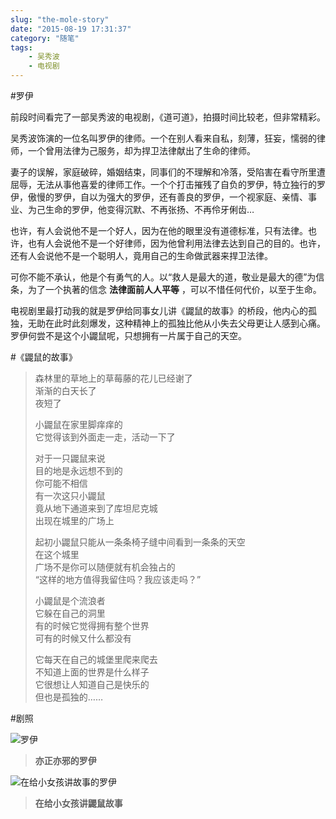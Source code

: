 ```yaml
---
slug: "the-mole-story"
date: "2015-08-19 17:31:37"
category: "随笔"
tags:
    - 吴秀波
    - 电视剧
---
```

#罗伊

前段时间看完了一部吴秀波的电视剧，《道可道》，拍摄时间比较老，但非常精彩。

吴秀波饰演的一位名叫罗伊的律师。一个在别人看来自私，刻薄，狂妄，懦弱的律师，一个曾用法律为己服务，却为捍卫法律献出了生命的律师。

妻子的误解，家庭破碎，婚姻结束，同事们的不理解和冷落，受陷害在看守所里遭屈辱，无法从事他喜爱的律师工作。一个个打击摧残了自负的罗伊，特立独行的罗伊，傲慢的罗伊，自以为强大的罗伊，还有善良的罗伊，一个视家庭、亲情、事业、为己生命的罗伊，他变得沉默、不再张扬、不再伶牙俐齿…

也许，有人会说他不是一个好人，因为在他的眼里没有道德标准，只有法律。也许，也有人会说他不是一个好律师，因为他曾利用法律去达到自己的目的。也许，还有人会说他不是一个聪明人，竟用自己的生命做武器来捍卫法律。

可你不能不承认，他是个有勇气的人。以“救人是最大的道，敬业是最大的德”为信条，为了一个执著的信念 **法律面前人人平等** ，可以不惜任何代价，以至于生命。

电视剧里最打动我的就是罗伊给同事女儿讲《鼹鼠的故事》的桥段，他内心的孤独，无助在此时此刻爆发，这种精神上的孤独比他从小失去父母更让人感到心痛。罗伊何尝不是这个小鼹鼠呢，只想拥有一片属于自己的天空。

#《鼹鼠的故事》

> 森林里的草地上的草莓藤的花儿已经谢了  
> 渐渐的白天长了  
> 夜短了
> 
> 小鼹鼠在家里脚痒痒的  
> 它觉得该到外面走一走，活动一下了
> 
> 对于一只鼹鼠来说  
> 目的地是永远想不到的  
> 你可能不相信  
> 有一次这只小鼹鼠  
> 竟从地下通道来到了库坦尼克城  
> 出现在城里的广场上
> 
> 起初小鼹鼠只能从一条条椅子缝中间看到一条条的天空  
> 在这个城里  
> 广场不是你可以随便就有机会独占的  
> “这样的地方值得我留住吗？我应该走吗？”
> 
> 小鼹鼠是个流浪者  
> 它躲在自己的洞里  
> 有的时候它觉得拥有整个世界  
> 可有的时候又什么都没有
> 
> 它每天在自己的城堡里爬来爬去  
> 不知道上面的世界是什么样子  
> 它很想让人知道自己是快乐的  
> 但也是孤独的……

#剧照

![罗伊](https://zerosoul.github.io/2015/08/19/the-mole-story/luoyi.jpg)

> **亦正亦邪的罗伊**

![在给小女孩讲故事的罗伊](https://zerosoul.github.io/2015/08/19/the-mole-story/mole_story.jpg)

> **在给小女孩讲鼹鼠故事**